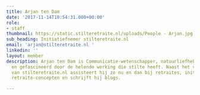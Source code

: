 ```yaml
---
title: Arjan ten Dam
date: '2017-11-14T10:54:31.000+00:00'
role:
- staff
thumbnail: https://static.stilteretraite.nl/uploads/People - Arjan.jpg
sub_heading: Initiatiefnemer stilteretraite.nl
email: 'arjan@stilteretraite.nl '
linkedin: ''
layout: member
description: Arjan ten Dam is Communicatie-wetenschapper, natuurliefhebber, levensworstelaar
  en gefascineerd door de helende werking die stilte heeft. Naast het verwezenlijken
  van stilteretraite.nl assisteert hij zo nu en dan bij retraites, initieert hij nieuwe
  retraite-concepten en schrijft hij blogs.

---
```

